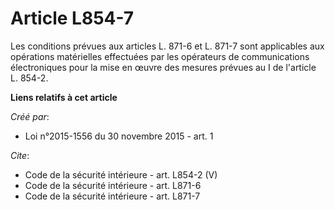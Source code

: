 # Article L854-7

Les conditions prévues aux articles L. 871-6 et L. 871-7 sont applicables aux opérations matérielles effectuées par les
opérateurs de communications électroniques pour la mise en œuvre des mesures prévues au I de l'article L. 854-2.

**Liens relatifs à cet article**

_Créé par_:

  - Loi n°2015-1556 du 30 novembre 2015 - art. 1

_Cite_:

  - Code de la sécurité intérieure - art. L854-2 (V)
  - Code de la sécurité intérieure - art. L871-6
  - Code de la sécurité intérieure - art. L871-7

